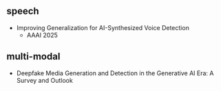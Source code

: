 ## speech
- Improving Generalization for AI-Synthesized Voice Detection
  - AAAI 2025

## multi-modal
- Deepfake Media Generation and Detection in the Generative AI Era: A Survey and Outlook
